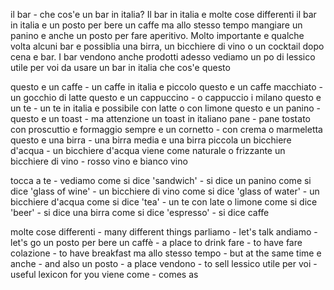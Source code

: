 il bar - che cos'e un bar in italia? Il bar in italia e molte cose differenti il bar in italia e un posto per bere un caffe ma allo stesso tempo mangiare un panino e anche un posto per fare aperitivo. Molto importante e qualche volta alcuni bar e possiblia una birra, un bicchiere di vino o un cocktail dopo cena e bar. I bar vendono anche prodotti adesso vediamo un po di lessico utile per voi da usare un bar in italia che cos'e questo

questo e un caffe - un caffe in italia e piccolo
questo e un caffe macchiato - un gocchio di latte
questo e un cappuccino - o cappuccio i milano 
questo e un te - un te in italia e possibile con latte o con limone 
questo e un panino - 
questo e un toast - ma attenzione un toast in italiano pane - pane tostato con proscuttio e formaggio sempre
e un cornetto - con crema o marmeletta 
questo e una birra - una birra media e una birra piccola 
un bicchiere d'acqua - un bicchiere d'acqua viene come naturale o frizzante
un bicchiere di vino - rosso vino e bianco vino

tocca a te - vediamo
come si dice 'sandwich' - si dice un panino
come si dice 'glass of wine' - un bicchiere di vino
come si dice 'glass of water' - un bicchiere d'acqua
come si dice 'tea' - un te con late o limone
come si dice 'beer' -  si dice una birra 
come si dice 'espresso' - si dice caffe

molte cose differenti - many different things
parliamo - let's talk
andiamo - let's go
un posto per bere un caffè - a place to drink
fare - to have
fare colazione -  to have breakfast
ma allo stesso tempo - but at the same time
e anche - and also
un posto - a place
vendono - to sell
lessico utile per voi  - useful lexicon for you
viene come - comes as 